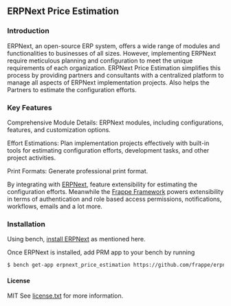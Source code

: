 ## ERPNext Price Estimation

### Introduction
ERPNext, an open-source ERP system, offers a wide range of modules and functionalities to businesses of all sizes. However, implementing ERPNext require meticulous planning and configuration to meet the unique requirements of each organization. ERPNext Price Estimation simplifies this process by providing partners and consultants with a centralized platform to manage all aspects of ERPNext implementation projects. Also helps the Partners to estimate the configuration efforts. 
### Key Features
Comprehensive Module Details: ERPNext modules, including configurations, features, and customization options.

Effort Estimations: Plan implementation projects effectively with built-in tools for estimating configuration efforts, development tasks, and other project activities.

Print Formats: Generate professional print format.



By integrating with [ERPNext](https://github.com/frappe/erpnext), feature extensibility for estimating the configuration efforts. Meanwhile the [Frappe Framework](https://github.com/frappe/frappe) powers extensibility in terms of authentication and role based access permissions, notifications, workflows, emails and a lot more.

### Installation

Using bench, [install ERPNext](https://github.com/frappe/bench#installation) as mentioned here.

Once ERPNext is installed, add PRM app to your bench by running

```sh
$ bench get-app erpnext_price_estimation https://github.com/frappe/erpnext_price_estimation.git
```

#### License

MIT See [license.txt](https://github.com/frappe/partner_relationship_management/blob/main/license.txt) for more information.
